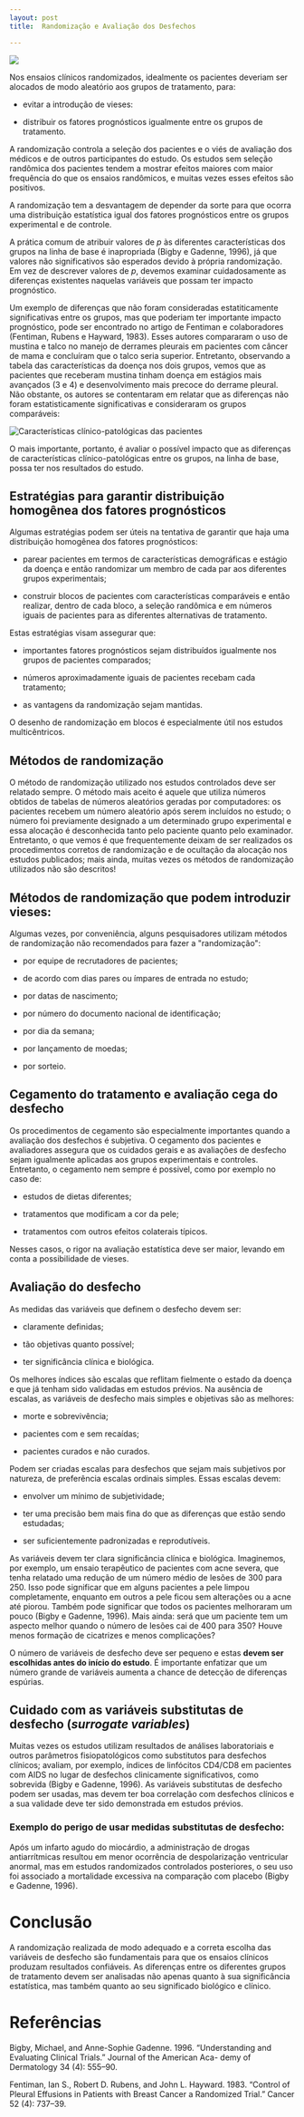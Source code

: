 ```yaml
---
layout: post
title:  Randomização e Avaliação dos Desfechos

---
```

![ ](/images/dice.jpg)

Nos ensaios clínicos randomizados, idealmente os pacientes deveriam  ser alocados de modo aleatório aos grupos de tratamento, para:

- evitar a introdução de vieses:

- distribuir os fatores prognósticos igualmente entre os grupos de tratamento.

A randomização controla a seleção dos pacientes e o viés de avaliação dos médicos e de outros participantes do estudo. Os estudos sem seleção randômica dos pacientes tendem a mostrar efeitos maiores com maior frequência do que os ensaios randômicos, e muitas vezes esses efeitos são positivos.

A randomização tem a desvantagem de depender da sorte para que ocorra uma distribuição estatística igual dos fatores prognósticos entre os grupos experimental e de controle.

A prática comum de atribuir valores de *p* às diferentes características dos grupos na linha de base é inapropriada (Bigby e Gadenne, 1996), já que valores não significativos são esperados devido à própria randomização. Em vez de descrever valores de *p*, devemos examinar cuidadosamente as diferenças existentes naquelas variáveis que possam ter impacto prognóstico.

Um exemplo de diferenças que não foram consideradas estatiticamente significativas entre os grupos, mas que poderiam ter importante impacto prognóstico, pode ser encontrado no artigo de Fentiman e colaboradores (Fentiman, Rubens e Hayward, 1983).  Esses autores compararam o uso de mustina e talco no manejo de derrames pleurais em pacientes com câncer de mama e concluíram que o talco seria superior. Entretanto, observando a tabela das características da doença nos dois grupos, vemos que as pacientes 
que receberam mustina tinham doença em estágios mais avançados (3 e 4) e desenvolvimento mais precoce do derrame pleural. Não obstante, os autores se contentaram em relatar que as diferenças não foram estatisticamente significativas e consideraram os grupos comparáveis:

![Características clínico-patológicas das pacientes](/images/fentiman_table.png)

O mais importante, portanto,  é avaliar o possível impacto que as diferenças  de características clínico-patológicas entre os grupos, na linha de base, possa ter nos resultados do estudo.


## Estratégias para garantir distribuição homogênea dos fatores prognósticos

Algumas estratégias podem ser úteis na tentativa de garantir que haja uma distribuição homogênea dos fatores prognósticos:

 -  parear pacientes em termos de características demográficas e estágio da doença e então randomizar um membro de cada par aos diferentes grupos experimentais;

 -  construir blocos de pacientes com características comparáveis e então realizar, dentro de cada bloco, a seleção randômica e em números iguais de pacientes para as diferentes alternativas de tratamento.

Estas estratégias visam assegurar que:

- importantes fatores prognósticos sejam distribuídos igualmente nos grupos de pacientes comparados;

- números aproximadamente iguais de pacientes recebam cada tratamento;

- as vantagens da randomização sejam mantidas.


O desenho de randomização em blocos é especialmente útil nos estudos multicêntricos.



## Métodos de randomização

 O método de randomização utilizado nos estudos controlados deve ser relatado sempre. O método mais aceito é aquele que utiliza números obtidos de tabelas de números aleatórios geradas por computadores:
os pacientes recebem um número aleatório após serem incluídos no estudo; o número foi previamente designado a um determinado grupo experimental e essa alocação é desconhecida tanto pelo paciente quanto pelo examinador.
Entretanto, o que vemos é que frequentemente deixam de ser realizados os procedimentos corretos de randomização e de ocultação da alocação nos estudos publicados; mais ainda, muitas vezes os métodos de randomização utilizados não são descritos!


## Métodos de randomização que podem introduzir vieses:

Algumas vezes, por conveniência, alguns pesquisadores utilizam métodos de randomização não recomendados para fazer a "randomização":

- por  equipe de recrutadores de pacientes;

- de acordo com dias pares ou ímpares de entrada no estudo;

- por datas de nascimento;

-  por número do documento nacional de identificação;

- por dia da semana;

- por lançamento de moedas;

- por sorteio.


## Cegamento do tratamento e avaliação cega do desfecho

Os procedimentos de cegamento são especialmente importantes quando a avaliação dos desfechos é subjetiva. O cegamento dos pacientes e avaliadores assegura que os cuidados gerais e as avaliações de desfecho sejam igualmente aplicadas aos grupos experimentais e controles.
Entretanto, o cegamento nem sempre é possivel, como por exemplo no caso de:

- estudos de dietas diferentes;

- tratamentos que modificam a cor da pele; 

- tratamentos com outros efeitos colaterais típicos.

Nesses casos, o rigor na avaliação estatística deve ser maior, levando em conta a possibilidade de vieses.


## Avaliação do desfecho

As medidas das variáveis que definem o desfecho devem ser:

- claramente definidas;

- tão objetivas quanto possível;

- ter significância clínica e biológica.


Os melhores índices são escalas que reflitam fielmente o estado da doença e que já tenham sido validadas em estudos prévios.
Na ausência de escalas, as variáveis de desfecho mais simples e objetivas são as melhores:

- morte e sobrevivência;

- pacientes com e sem recaídas;

- pacientes curados e não curados.

Podem ser criadas escalas para desfechos que sejam mais subjetivos por natureza, de preferência escalas ordinais simples. Essas escalas devem:

- envolver um mínimo de subjetividade;

- ter uma precisão bem mais fina do que as diferenças que estão  sendo estudadas;

- ser suficientemente padronizadas e reprodutíveis.


As variáveis devem ter clara significância clínica e biológica. Imaginemos, por exemplo, um ensaio terapêutico de pacientes com acne severa, que tenha relatado uma redução de um número médio de  lesões de 300 para 250. Isso pode significar que em alguns pacientes a pele limpou completamente, enquanto em outros a pele ficou sem alterações ou a acne até piorou. Também pode significar que todos os pacientes melhoraram um pouco (Bigby e Gadenne, 1996). Mais ainda: será que um paciente tem um aspecto melhor quando o número de lesões cai de 400 para 350? Houve menos formação de cicatrizes e menos complicações?

O número de variáveis de desfecho deve ser pequeno e estas **devem ser escolhidas antes do início do estudo**. É importante enfatizar que um número grande de variáveis aumenta a chance de detecção de diferenças espúrias.

## Cuidado com as variáveis substitutas de desfecho (*surrogate variables*)

Muitas vezes os estudos utilizam resultados de análises laboratoriais e outros parâmetros fisiopatológicos como substitutos para desfechos clínicos; avaliam, por exemplo,  índices de linfócitos CD4/CD8 em pacientes com AIDS no lugar de desfechos clinicamente significativos, como sobrevida (Bigby e Gadenne, 1996).
As variáveis substitutas de desfecho podem ser usadas, mas devem ter boa correlação com desfechos clínicos e a sua validade deve ter sido demonstrada em estudos prévios.

### Exemplo do perigo de usar medidas substitutas de desfecho:

Após um infarto agudo do miocárdio, a administração de drogas antiarrítmicas resultou em menor ocorrência de despolarização ventricular anormal, mas em estudos randomizados controlados posteriores, o seu uso foi associado a mortalidade excessiva na comparação com placebo (Bigby e Gadenne, 1996).

# Conclusão

A randomização realizada de modo adequado  e a correta escolha das variáveis de desfecho são fundamentais para que os ensaios clínicos produzam resultados confiáveis. As diferenças entre os diferentes grupos de tratamento devem ser analisadas não apenas quanto à sua significância estatística, mas também quanto ao seu significado biológico e clínico.

# Referências

Bigby, Michael, and Anne-Sophie Gadenne. 1996. “Understanding
and Evaluating Clinical Trials.” Journal of the American Aca-
demy of Dermatology 34 (4): 555–90. 

Fentiman, Ian S., Robert D. Rubens, and John L. Hayward. 1983.
“Control of Pleural Effusions in Patients with Breast Cancer a
Randomized Trial.” Cancer 52 (4): 737–39. 








 


















